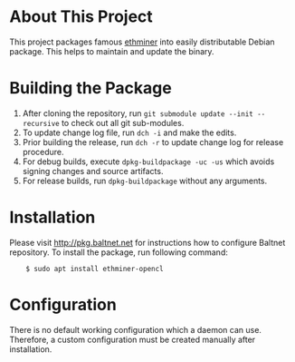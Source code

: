 # About This Project
This project packages famous [ethminer](https://github.com/ethereum-mining/ethminer) into easily distributable Debian package. This helps to maintain and update the binary.

# Building the Package
1. After cloning the repository, run `git submodule update --init --recursive` to check out all git sub-modules.
2. To update change log file, run `dch -i` and make the edits.
3. Prior building the release, run `dch -r` to update change log for release procedure.
4. For debug builds, execute `dpkg-buildpackage -uc -us` which avoids signing changes and source artifacts.
5. For release builds, run `dpkg-buildpackage` without any arguments.

# Installation
Please visit http://pkg.baltnet.net for instructions how to configure Baltnet repository. To install the package, run following command:

```
	$ sudo apt install ethminer-opencl
```

# Configuration
There is no default working configuration which a daemon can use. Therefore, a custom configuration must be created manually after installation.
